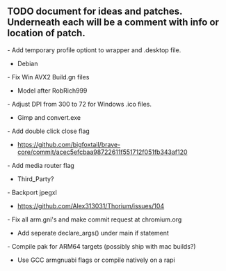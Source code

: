 ## TODO document for ideas and patches. Underneath each will be a comment with info or location of patch.

&#45; Add temporary profile optiont to wrapper and .desktop file.

 - Debian

&#45; Fix Win AVX2 Build.gn files

 - Model after RobRich999

&#45; Adjust DPI from 300 to 72 for Windows .ico files.

 - Gimp and convert.exe

&#45; Add double click close flag

 - https://github.com/bigfoxtail/brave-core/commit/acec5efcbaa98722611f551712f051fb343af120

&#45; Add media router flag

 - Third_Party?

&#45; Backport jpegxl

 - https://github.com/Alex313031/Thorium/issues/104

&#45; Fix all arm.gni's and make commit request at chromium.org

 - Add seperate declare_args() under main if statement

&#45; Compile pak for ARM64 targets (possibly ship with mac builds?)

 - Use GCC armgnuabi flags or compile natively on a rapi
